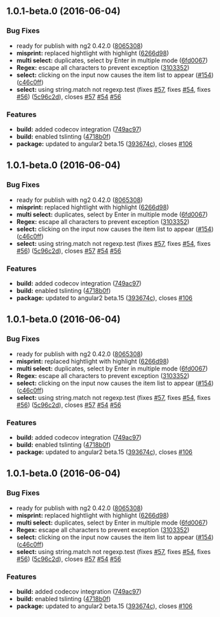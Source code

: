 <a name="1.0.1-beta.0"></a>
## 1.0.1-beta.0 (2016-06-04)


### Bug Fixes

* ready for publish with ng2 0.42.0 ([8065308](https://github.com/loganfreeman/ng2-directives/commit/8065308))
* **misprint:** replaced hightlight with highlight ([6266d98](https://github.com/loganfreeman/ng2-directives/commit/6266d98))
* **multi select:** duplicates, select by Enter in multiple mode ([6fd0067](https://github.com/loganfreeman/ng2-directives/commit/6fd0067))
* **Regex:** escape all characters to prevent exception ([3103352](https://github.com/loganfreeman/ng2-directives/commit/3103352))
* **select:** clicking on the input now causes the item list to appear ([#154](https://github.com/loganfreeman/ng2-directives/issues/154)) ([c46c0ff](https://github.com/loganfreeman/ng2-directives/commit/c46c0ff))
* **select:** using string.match not regexp.test (fixes [#57](https://github.com/loganfreeman/ng2-directives/issues/57), fixes [#54](https://github.com/loganfreeman/ng2-directives/issues/54), fixes [#56](https://github.com/loganfreeman/ng2-directives/issues/56)) ([5c96c2d](https://github.com/loganfreeman/ng2-directives/commit/5c96c2d)), closes [#57](https://github.com/loganfreeman/ng2-directives/issues/57) [#54](https://github.com/loganfreeman/ng2-directives/issues/54) [#56](https://github.com/loganfreeman/ng2-directives/issues/56)


### Features

* **build:** added codecov integration ([749ac97](https://github.com/loganfreeman/ng2-directives/commit/749ac97))
* **build:** enabled tslinting ([4718b0f](https://github.com/loganfreeman/ng2-directives/commit/4718b0f))
* **package:** updated to angular2 beta.15 ([393674c](https://github.com/loganfreeman/ng2-directives/commit/393674c)), closes [#106](https://github.com/loganfreeman/ng2-directives/issues/106)



<a name="1.0.1-beta.0"></a>
## 1.0.1-beta.0 (2016-06-04)


### Bug Fixes

* ready for publish with ng2 0.42.0 ([8065308](https://github.com/loganfreeman/ng2-directives/commit/8065308))
* **misprint:** replaced hightlight with highlight ([6266d98](https://github.com/loganfreeman/ng2-directives/commit/6266d98))
* **multi select:** duplicates, select by Enter in multiple mode ([6fd0067](https://github.com/loganfreeman/ng2-directives/commit/6fd0067))
* **Regex:** escape all characters to prevent exception ([3103352](https://github.com/loganfreeman/ng2-directives/commit/3103352))
* **select:** clicking on the input now causes the item list to appear ([#154](https://github.com/loganfreeman/ng2-directives/issues/154)) ([c46c0ff](https://github.com/loganfreeman/ng2-directives/commit/c46c0ff))
* **select:** using string.match not regexp.test (fixes [#57](https://github.com/loganfreeman/ng2-directives/issues/57), fixes [#54](https://github.com/loganfreeman/ng2-directives/issues/54), fixes [#56](https://github.com/loganfreeman/ng2-directives/issues/56)) ([5c96c2d](https://github.com/loganfreeman/ng2-directives/commit/5c96c2d)), closes [#57](https://github.com/loganfreeman/ng2-directives/issues/57) [#54](https://github.com/loganfreeman/ng2-directives/issues/54) [#56](https://github.com/loganfreeman/ng2-directives/issues/56)


### Features

* **build:** added codecov integration ([749ac97](https://github.com/loganfreeman/ng2-directives/commit/749ac97))
* **build:** enabled tslinting ([4718b0f](https://github.com/loganfreeman/ng2-directives/commit/4718b0f))
* **package:** updated to angular2 beta.15 ([393674c](https://github.com/loganfreeman/ng2-directives/commit/393674c)), closes [#106](https://github.com/loganfreeman/ng2-directives/issues/106)



<a name="1.0.1-beta.0"></a>
## 1.0.1-beta.0 (2016-06-04)


### Bug Fixes

* ready for publish with ng2 0.42.0 ([8065308](https://github.com/loganfreeman/ng2-directives/commit/8065308))
* **misprint:** replaced hightlight with highlight ([6266d98](https://github.com/loganfreeman/ng2-directives/commit/6266d98))
* **multi select:** duplicates, select by Enter in multiple mode ([6fd0067](https://github.com/loganfreeman/ng2-directives/commit/6fd0067))
* **Regex:** escape all characters to prevent exception ([3103352](https://github.com/loganfreeman/ng2-directives/commit/3103352))
* **select:** clicking on the input now causes the item list to appear ([#154](https://github.com/loganfreeman/ng2-directives/issues/154)) ([c46c0ff](https://github.com/loganfreeman/ng2-directives/commit/c46c0ff))
* **select:** using string.match not regexp.test (fixes [#57](https://github.com/loganfreeman/ng2-directives/issues/57), fixes [#54](https://github.com/loganfreeman/ng2-directives/issues/54), fixes [#56](https://github.com/loganfreeman/ng2-directives/issues/56)) ([5c96c2d](https://github.com/loganfreeman/ng2-directives/commit/5c96c2d)), closes [#57](https://github.com/loganfreeman/ng2-directives/issues/57) [#54](https://github.com/loganfreeman/ng2-directives/issues/54) [#56](https://github.com/loganfreeman/ng2-directives/issues/56)


### Features

* **build:** added codecov integration ([749ac97](https://github.com/loganfreeman/ng2-directives/commit/749ac97))
* **build:** enabled tslinting ([4718b0f](https://github.com/loganfreeman/ng2-directives/commit/4718b0f))
* **package:** updated to angular2 beta.15 ([393674c](https://github.com/loganfreeman/ng2-directives/commit/393674c)), closes [#106](https://github.com/loganfreeman/ng2-directives/issues/106)



<a name="1.0.1-beta.0"></a>
## 1.0.1-beta.0 (2016-06-04)


### Bug Fixes

* ready for publish with ng2 0.42.0 ([8065308](https://github.com/loganfreeman/ng2-directives/commit/8065308))
* **misprint:** replaced hightlight with highlight ([6266d98](https://github.com/loganfreeman/ng2-directives/commit/6266d98))
* **multi select:** duplicates, select by Enter in multiple mode ([6fd0067](https://github.com/loganfreeman/ng2-directives/commit/6fd0067))
* **Regex:** escape all characters to prevent exception ([3103352](https://github.com/loganfreeman/ng2-directives/commit/3103352))
* **select:** clicking on the input now causes the item list to appear ([#154](https://github.com/loganfreeman/ng2-directives/issues/154)) ([c46c0ff](https://github.com/loganfreeman/ng2-directives/commit/c46c0ff))
* **select:** using string.match not regexp.test (fixes [#57](https://github.com/loganfreeman/ng2-directives/issues/57), fixes [#54](https://github.com/loganfreeman/ng2-directives/issues/54), fixes [#56](https://github.com/loganfreeman/ng2-directives/issues/56)) ([5c96c2d](https://github.com/loganfreeman/ng2-directives/commit/5c96c2d)), closes [#57](https://github.com/loganfreeman/ng2-directives/issues/57) [#54](https://github.com/loganfreeman/ng2-directives/issues/54) [#56](https://github.com/loganfreeman/ng2-directives/issues/56)


### Features

* **build:** added codecov integration ([749ac97](https://github.com/loganfreeman/ng2-directives/commit/749ac97))
* **build:** enabled tslinting ([4718b0f](https://github.com/loganfreeman/ng2-directives/commit/4718b0f))
* **package:** updated to angular2 beta.15 ([393674c](https://github.com/loganfreeman/ng2-directives/commit/393674c)), closes [#106](https://github.com/loganfreeman/ng2-directives/issues/106)



